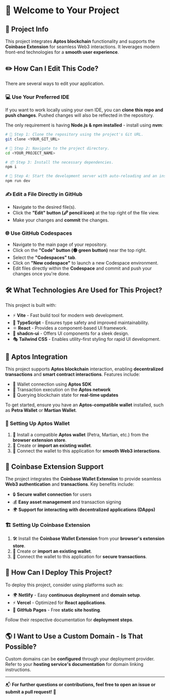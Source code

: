 # 🚀 Welcome to Your Project

## 📌 Project Info

This project integrates **Aptos blockchain** functionality and supports the **Coinbase Extension** for seamless Web3 interactions. It leverages modern front-end technologies for a **smooth user experience**.

## ✏️ How Can I Edit This Code?

There are several ways to edit your application.

### 💻 Use Your Preferred IDE

If you want to work locally using your own IDE, you can **clone this repo and push changes**. Pushed changes will also be reflected in the repository.

The only requirement is having **Node.js & npm installed** - install using **nvm**:

```sh
# 📂 Step 1: Clone the repository using the project's Git URL.
git clone <YOUR_GIT_URL>

# 📂 Step 2: Navigate to the project directory.
cd <YOUR_PROJECT_NAME>

# 📦 Step 3: Install the necessary dependencies.
npm i

# 🚀 Step 4: Start the development server with auto-reloading and an instant preview.
npm run dev
```

### ✍️ Edit a File Directly in GitHub

- Navigate to the desired file(s).
- Click the **"Edit" button (🖉 pencil icon)** at the top right of the file view.
- Make your changes and **commit** the changes.

### 🌐 Use GitHub Codespaces

- Navigate to the main page of your repository.
- Click on the **"Code" button (🟢 green button)** near the top right.
- Select the **"Codespaces" tab**.
- Click on **"New codespace"** to launch a new Codespace environment.
- Edit files directly within the **Codespace** and commit and push your changes once you're done.

## 🛠️ What Technologies Are Used for This Project?

This project is built with:

- ⚡ **Vite** - Fast build tool for modern web development.
- 🔷 **TypeScript** - Ensures type safety and improved maintainability.
- ⚛️ **React** - Provides a component-based UI framework.
- 🎨 **shadcn-ui** - Offers UI components for a sleek design.
- 🎭 **Tailwind CSS** - Enables utility-first styling for rapid UI development.

## 🔗 Aptos Integration

This project supports **Aptos blockchain** interaction, enabling **decentralized transactions** and **smart contract interactions**. Features include:

- 🔌 Wallet connection using **Aptos SDK**
- 🔄 Transaction execution on the **Aptos network**
- 📡 Querying blockchain state for **real-time updates**

To get started, ensure you have an **Aptos-compatible wallet** installed, such as **Petra Wallet** or **Martian Wallet**.

### 🏦 Setting Up Aptos Wallet
1. 🔹 Install a compatible **Aptos wallet** (Petra, Martian, etc.) from the **browser extension store**.
2. 🔹 Create or **import an existing wallet**.
3. 🔹 Connect the wallet to this application for **smooth Web3 interactions**.

## 🏦 Coinbase Extension Support

The project integrates the **Coinbase Wallet Extension** to provide seamless **Web3 authentication** and **transactions**. Key benefits include:

- 🔒 **Secure wallet connection** for users
- 💰 **Easy asset management** and transaction signing
- 🌍 **Support for interacting with decentralized applications (DApps)**

### 🏗️ Setting Up Coinbase Extension
1. 🛠️ Install the **Coinbase Wallet Extension** from your **browser's extension store**.
2. 🔑 Create or **import an existing wallet**.
3. 🔗 Connect the wallet to this application for **secure transactions**.

## 🚀 How Can I Deploy This Project?

To deploy this project, consider using platforms such as:

- 🌍 **Netlify** - Easy **continuous deployment** and **domain setup**.
- ⚡ **Vercel** - Optimized for **React applications**.
- 📡 **GitHub Pages** - Free **static site hosting**.

Follow their respective documentation for **deployment steps**.

## 🌎 I Want to Use a Custom Domain - Is That Possible?

Custom domains can be **configured** through your deployment provider. Refer to your **hosting service's documentation** for domain linking instructions.

---
📬 **For further questions or contributions, feel free to open an issue or submit a pull request!** 🚀